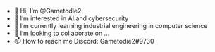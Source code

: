 - 👋 Hi, I’m @Gametodie2
- 👀 I’m interested in AI and cybersecurity
- 🌱 I’m currently learning industrial engineering in computer science
- 💞️ I’m looking to collaborate on ...
- 📫 How to reach me Discord: Gametodie2#9730

<!---
Gametodie2/Gametodie2 is a ✨ special ✨ repository because its `README.md` (this file) appears on your GitHub profile.
You can click the Preview link to take a look at your changes.
--->
